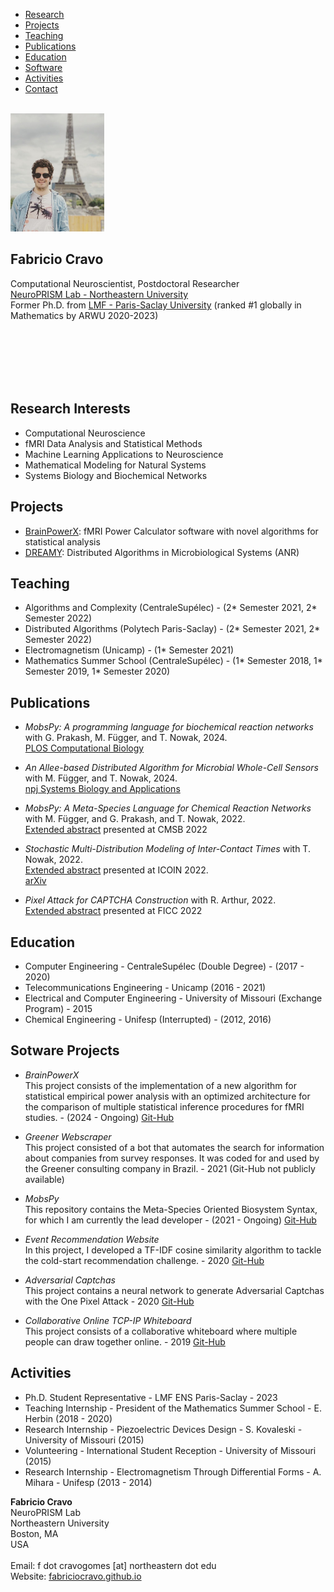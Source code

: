<html xmlns="http://www.w3.org/1999/xhtml" lang xml:lang>
<head>
<title>Fabricio Cravo</title>
  <link rel="stylesheet" href="style.css">
</head>
<body>


<nav class="navbar navbar-inverse navbar-fixed-top" role="navigation">
<div class="container">
<!-- Brand and toggle get grouped for better mobile display -->
<div class="navbar-header">
</div>
<!-- Collect the nav links, forms, and other content for toggling -->
<div id="bs-example-navbar-collapse-1" class="collapse navbar-collapse">
<ul class="nav_navbar-nav">
<li class="nav_list">
<a href="#research">Research</a>
</li>
<li class="nav_list">
<a href="#pro">Projects</a>
</li>
<li class="nav_list">
<a href="#teach">Teaching</a>
</li>
<li class="nav_list">
<a href="#pub">Publications</a>
</li>
  <li class="nav_list">
<a href="#edu">Education</a>
</li>
    <li class="nav_list">
<a href="#soft">Software</a>
</li>
      <li class="nav_list">
<a href="#act">Activities</a>
</li>
<li class="nav_list">
<a href="#contact">Contact</a>
</li>
</ul>
</div>
<!-- /.navbar-collapse -->
</div>
<!-- /.container -->
</nav>

<div id="gallery-text">
<div class="gallery-text">
<p><br>
<img src="portrait.png" width="150"></p>
</div>
<section class="gallery-text">
<h1>Fabricio Cravo</h1>
<p>Computational Neuroscientist, Postdoctoral Researcher<br>
<a href="https://neuroprism.northeastern.edu/">NeuroPRISM Lab - Northeastern University</a><br>
Former Ph.D. from <a href="https://lmf.cnrs.fr/Annuaire">LMF - Paris-Saclay University</a> (ranked #1 globally in Mathematics by ARWU 2020-2023)</p>
  <br>
   <br>
  <br>
  <br>
  <br>
</section>
</div>

<h2 id="research">Research Interests</h2>
<ul>
  <li>Computational Neuroscience</li>
  <li>fMRI Data Analysis and Statistical Methods</li>
  <li>Machine Learning Applications to Neuroscience</li>
  <li>Mathematical Modeling for Natural Systems</li>
  <li>Systems Biology and Biochemical Networks</li>
</ul>

<h2 id="pro">Projects</h2>
<ul>
    <li><a href="https://github.com/neuroprismlab/Power_Calculator">BrainPowerX</a>: fMRI Power Calculator software with novel algorithms for statistical analysis</li>
    <li><a href="https://dreamy.run/">DREAMY</a>: Distributed Algorithms in Microbiological Systems (ANR)</li>
</ul>

<h2 id="teach">Teaching</h2>
<ul>
  <li>Algorithms and Complexity (CentraleSupélec) - (2* Semester 2021, 2* Semester 2022) </li>
  <li>Distributed Algorithms (Polytech Paris-Saclay) - (2* Semester 2021, 2* Semester 2022) </li>
  <li>Electromagnetism (Unicamp) - (1* Semester 2021) </li>
  <li>Mathematics Summer School (CentraleSupélec) - (1* Semester 2018, 1* Semester 2019, 1* Semester 2020) </li>
</ul>

<h2 id="pub">Publications</h2>
<ul>
  <li><p><em>MobsPy: A programming language for biochemical reaction networks</em> with G. Prakash, M. Függer, and T. Nowak, 2024.<br>
  <a href="https://doi.org/10.1371/journal.pcbi.1013024">PLOS Computational Biology</a></p></li>

  <li><p><em>An Allee-based Distributed Algorithm for Microbial Whole-Cell Sensors</em> with M. Függer, and T. Nowak, 2024.<br>
  <a href="https://www.nature.com/articles/s41540-024-00363-3">npj Systems Biology and Applications</a></p></li>

  <li><p><em>MobsPy: A Meta-Species Language for Chemical Reaction Networks</em> with M. Függer, and G. Prakash, and T. Nowak, 2022.<br>
  <a href="https://doi.org/10.1007/978-3-031-15034-0_14">Extended abstract</a> presented at CMSB 2022</p></li>

  <li><p><em>Stochastic Multi-Distribution Modeling of Inter-Contact Times</em> with T. Nowak, 2022.<br>
  <a href="https://doi.org/10.1109/ICOIN53446.2022.9687207">Extended abstract</a> presented at ICOIN 2022.<br>
  <a href="https://arxiv.org/abs/2104.07298v1">arXiv</a></p></li>

  <li><p><em>Pixel Attack for CAPTCHA Construction</em> with R. Arthur, 2022.<br>
  <a href="https://link.springer.com/chapter/10.1007/978-3-030-98015-3_50">Extended abstract</a> presented at FICC 2022</p></li>
</ul>

<h2 id="edu">Education</h2>
<ul>
  <li>Computer Engineering - CentraleSupélec (Double Degree) - (2017 - 2020) </li>
  <li>Telecommunications Engineering - Unicamp (2016 - 2021) </li>
  <li>Electrical and Computer Engineering - University of Missouri (Exchange Program) - 2015</li>
  <li>Chemical Engineering - Unifesp (Interrupted) - (2012, 2016)</li>
</ul>

<h2 id="soft">Sotware Projects</h2>

<ul>
  <li><p><em>BrainPowerX</em><br>
    This project consists of the implementation of a new algorithm for statistical empirical power analysis with an optimized architecture for the comparison of multiple statistical inference procedures for fMRI studies.
    - (2024 - Ongoing)
  <a href="https://github.com/neuroprismlab/Power_Calculator">Git-Hub</a></p></li>

  <li><p><em>Greener Webscraper</em><br>
    This project consisted of a bot that automates the search for information about companies from survey responses. It was coded for and used by the Greener consulting company      in Brazil.
    - 2021 (Git-Hub not publicly available)</p></li>
  
  <li><p><em>MobsPy</em><br>
    This repository contains the Meta-Species Oriented Biosystem Syntax, for which I am currently the lead developer
    - (2021 - Ongoing)
  <a href="https://github.com/ROBACON/mobspy">Git-Hub</a></p></li>

  <li><p><em>Event Recommendation Website</em><br>
    In this project, I developed a TF-IDF cosine similarity algorithm to tackle
    the cold-start recommendation challenge.
    - 2020
  <a href="https://github.com/CHUht/Hangout_Recommendations_Front_End">Git-Hub</a></p></li>

  <li><p><em>Adversarial Captchas</em><br>
    This project contains a neural network to generate Adversarial Captchas with the One Pixel Attack
    - 2020
  <a href="https://github.com/fabriciocravo/MNIST_Adversarial_Captchas">Git-Hub</a></p></li>

  <li><p><em>Collaborative Online TCP-IP Whiteboard</em><br>
    This project consists of a collaborative whiteboard where multiple people can draw together online.
    - 2019
  <a href="https://github.com/fabriciocravo/Whiteboard">Git-Hub</a></p></li>
</ul>



<h2 id="act">Activities</h2>

<ul>
  <li>Ph.D. Student Representative - LMF ENS Paris-Saclay -  2023 </li>
  <li>Teaching Internship - President of the Mathematics Summer School - E. Herbin (2018 - 2020) </li>
  <li>Research Internship - Piezoelectric Devices Design - S. Kovaleski - University of Missouri (2015) </li>
  <li>Volunteering - International Student Reception - University of Missouri (2015) </li>
  <li>Research Internship - Electromagnetism Through Differential Forms - A. Mihara - Unifesp (2013 - 2014)</li>
</ul>

<p><strong>Fabricio Cravo</strong><br>
NeuroPRISM Lab<br>
Northeastern University<br>
Boston, MA<br>
USA<br>
<br>
Email: <a>f dot cravogomes [at] northeastern dot edu</a><br>
Website: <a href="https://fabriciocravo.github.io">fabriciocravo.github.io</a><br>
</p>
